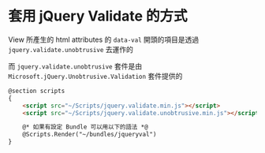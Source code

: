 # 套用 jQuery Validate 的方式

View 所產生的 html attributes 的 `data-val` 開頭的項目是透過 `jquery.validate.unobtrusive` 去運作的

而 `jquery.validate.unobtrusive` 套件是由 `Microsoft.jQuery.Unobtrusive.Validation` 套件提供的

```html
@section scripts
{
    <script src="~/Scripts/jquery.validate.min.js"></script>
    <script src="~/Scripts/jquery.validate.unobtrusive.min.js"></script>

    @* 如果有設定 Bundle 可以用以下的語法 *@
    @Scripts.Render("~/bundles/jqueryval")
} 
```